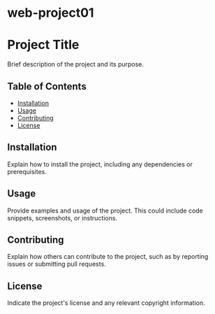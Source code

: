 # web-project01
# Project Title

Brief description of the project and its purpose.

## Table of Contents
- [Installation](#installation)
- [Usage](#usage)
- [Contributing](#contributing)
- [License](#license)

## Installation
Explain how to install the project, including any dependencies or prerequisites.

## Usage
Provide examples and usage of the project. This could include code snippets, screenshots, or instructions.

## Contributing
Explain how others can contribute to the project, such as by reporting issues or submitting pull requests.

## License
Indicate the project's license and any relevant copyright information.
